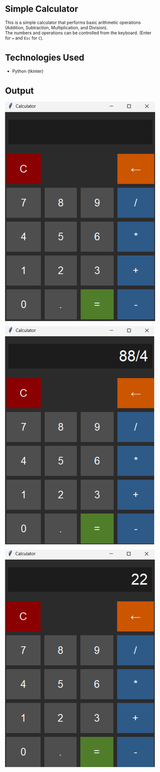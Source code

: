 # Simple Calculator

This is a simple calculator that performs basic arithmetic operations (Addition, Subtraction, Multiplication, and Division).  
The numbers and operations can be controlled from the keyboard. (Enter for `=` and `Esc` for `C`).

# Technologies Used
- Python (tkinter)

# Output
![alt text](image.png)

![alt text](image-1.png)

![alt text](image-2.png)
